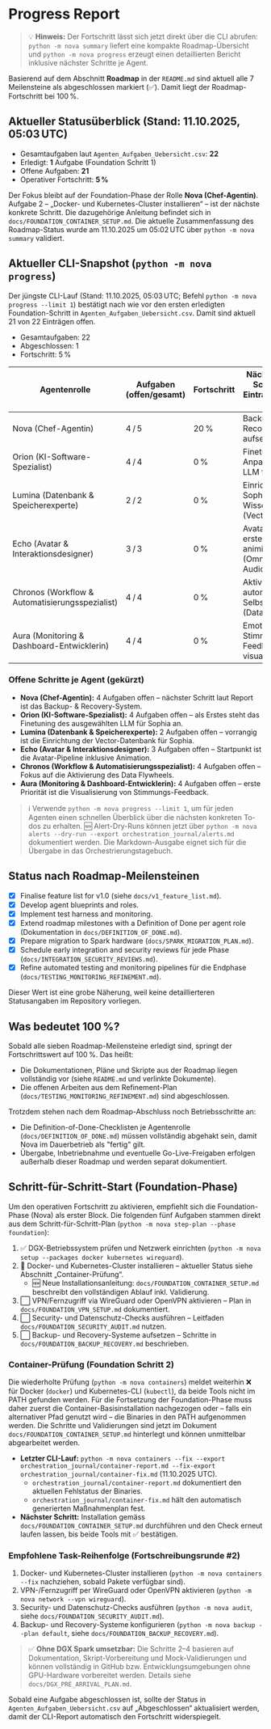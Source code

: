 # Progress Report

> 💡 **Hinweis:** Der Fortschritt lässt sich jetzt direkt über die CLI abrufen: `python -m nova summary` liefert eine kompakte Roadmap-Übersicht und `python -m nova progress` erzeugt einen detaillierten Bericht inklusive nächster Schritte je Agent.

Basierend auf dem Abschnitt **Roadmap** in der `README.md` sind aktuell alle 7 Meilensteine als abgeschlossen markiert (✅). Damit liegt der Roadmap-Fortschritt bei 100 %.

## Aktueller Statusüberblick (Stand: 11.10.2025, 05:03 UTC)

- Gesamtaufgaben laut `Agenten_Aufgaben_Uebersicht.csv`: **22**
- Erledigt: **1** Aufgabe (Foundation Schritt 1)
- Offene Aufgaben: **21**
- Operativer Fortschritt: **5 %**

Der Fokus bleibt auf der Foundation-Phase der Rolle **Nova (Chef-Agentin)**. Aufgabe 2 – „Docker- und Kubernetes-Cluster installieren“ – ist der nächste konkrete Schritt. Die dazugehörige Anleitung befindet sich in `docs/FOUNDATION_CONTAINER_SETUP.md`. Die aktuelle Zusammenfassung des Roadmap-Status wurde am 11.10.2025 um 05:02 UTC über `python -m nova summary` validiert.

## Aktueller CLI-Snapshot (`python -m nova progress`)

Der jüngste CLI-Lauf (Stand: 11.10.2025, 05:03 UTC; Befehl `python -m nova progress --limit 1`) bestätigt nach wie vor den ersten erledigten Foundation-Schritt in `Agenten_Aufgaben_Uebersicht.csv`. Damit sind aktuell 21 von 22 Einträgen offen.

- Gesamtaufgaben: 22
- Abgeschlossen: 1
- Fortschritt: 5 %

| Agentenrolle | Aufgaben (offen/gesamt) | Fortschritt | Nächste konkrete Schritte (Top-Eintrag laut `--limit 1`) |
| --- | --- | --- | --- |
| Nova (Chef-Agentin) | 4 / 5 | 20 % | Backup- & Recovery-System aufsetzen |
| Orion (KI-Software-Spezialist) | 4 / 4 | 0 % | Finetuning & Anpassung des LLM für Sophia |
| Lumina (Datenbank & Speicherexperte) | 2 / 2 | 0 % | Einrichtung der Sophia-Wissensdatenbank (VectorDB) |
| Echo (Avatar & Interaktionsdesigner) | 3 / 3 | 0 % | Avatar-Pipeline erstellen & Avatar animieren (Omniverse, Audio2Face, Riva) |
| Chronos (Workflow & Automatisierungsspezialist) | 4 / 4 | 0 % | Aktivierung automatischer Selbstverbesserung (Data Flywheel) |
| Aura (Monitoring & Dashboard-Entwicklerin) | 4 / 4 | 0 % | Emotionales & Stimmungs-Feedback visualisieren |

### Offene Schritte je Agent (gekürzt)

- **Nova (Chef-Agentin):** 4 Aufgaben offen – nächster Schritt laut Report ist das Backup- & Recovery-System.
- **Orion (KI-Software-Spezialist):** 4 Aufgaben offen – als Erstes steht das Finetuning des ausgewählten LLM für Sophia an.
- **Lumina (Datenbank & Speicherexperte):** 2 Aufgaben offen – vorrangig ist die Einrichtung der Vector-Datenbank für Sophia.
- **Echo (Avatar & Interaktionsdesigner):** 3 Aufgaben offen – Startpunkt ist die Avatar-Pipeline inklusive Animation.
- **Chronos (Workflow & Automatisierungsspezialist):** 4 Aufgaben offen – Fokus auf die Aktivierung des Data Flywheels.
- **Aura (Monitoring & Dashboard-Entwicklerin):** 4 Aufgaben offen – erste Priorität ist die Visualisierung von Stimmungs-Feedback.

> ℹ️ Verwende `python -m nova progress --limit 1`, um für jeden Agenten einen schnellen Überblick über die nächsten konkreten To-dos zu erhalten.
> 🆕 Alert-Dry-Runs können jetzt über `python -m nova alerts --dry-run --export orchestration_journal/alerts.md` dokumentiert werden. Die Markdown-Ausgabe eignet sich für die Übergabe in das Orchestrierungstagebuch.

## Status nach Roadmap-Meilensteinen

- [x] Finalise feature list for v1.0 (siehe `docs/v1_feature_list.md`).
- [x] Develop agent blueprints and roles.
- [x] Implement test harness and monitoring.
- [x] Extend roadmap milestones with a Definition of Done per agent role (Dokumentation in `docs/DEFINITION_OF_DONE.md`).
- [x] Prepare migration to Spark hardware (`docs/SPARK_MIGRATION_PLAN.md`).
- [x] Schedule early integration and security reviews für jede Phase (`docs/INTEGRATION_SECURITY_REVIEWS.md`).
- [x] Refine automated testing and monitoring pipelines für die Endphase (`docs/TESTING_MONITORING_REFINEMENT.md`).

Dieser Wert ist eine grobe Näherung, weil keine detaillierteren Statusangaben im Repository vorliegen.

## Was bedeutet 100 %?

Sobald alle sieben Roadmap-Meilensteine erledigt sind, springt der Fortschrittswert auf 100 %. Das heißt:

- Die Dokumentationen, Pläne und Skripte aus der Roadmap liegen vollständig vor (siehe `README.md` und verlinkte Dokumente).
- Die offenen Arbeiten aus dem Refinement-Plan (`docs/TESTING_MONITORING_REFINEMENT.md`) sind abgeschlossen.

Trotzdem stehen nach dem Roadmap-Abschluss noch Betriebsschritte an:

- Die Definition-of-Done-Checklisten je Agentenrolle (`docs/DEFINITION_OF_DONE.md`) müssen vollständig abgehakt sein, damit Nova im Dauerbetrieb als "fertig" gilt.
- Übergabe, Inbetriebnahme und eventuelle Go-Live-Freigaben erfolgen außerhalb dieser Roadmap und werden separat dokumentiert.

## Schritt-für-Schritt-Start (Foundation-Phase)

Um den operativen Fortschritt zu aktivieren, empfiehlt sich die Foundation-Phase (Nova) als erster Block. Die folgenden fünf Aufgaben stammen direkt aus dem Schritt-für-Schritt-Plan (`python -m nova step-plan --phase foundation`):

1. ✅ DGX-Betriebssystem prüfen und Netzwerk einrichten (`python -m nova setup --packages docker kubernetes wireguard`).
2. 🔄 Docker- und Kubernetes-Cluster installieren – aktueller Status siehe Abschnitt „Container-Prüfung“.
   - 🆕 Neue Installationsanleitung: `docs/FOUNDATION_CONTAINER_SETUP.md` beschreibt den vollständigen Ablauf inkl. Validierung.
3. ⬜ VPN/Fernzugriff via WireGuard oder OpenVPN aktivieren – Plan in `docs/FOUNDATION_VPN_SETUP.md` dokumentiert.
4. ⬜ Security- und Datenschutz-Checks ausführen – Leitfaden `docs/FOUNDATION_SECURITY_AUDIT.md` nutzen.
5. ⬜ Backup- und Recovery-Systeme aufsetzen – Schritte in `docs/FOUNDATION_BACKUP_RECOVERY.md` beschrieben.

### Container-Prüfung (Foundation Schritt 2)

Die wiederholte Prüfung (`python -m nova containers`) meldet weiterhin ❌ für Docker (`docker`) und Kubernetes-CLI (`kubectl`), da beide Tools nicht im PATH gefunden werden. Für die Fortsetzung der Foundation-Phase muss daher zuerst die Container-Basisinstallation nachgezogen oder – falls ein alternativer Pfad genutzt wird – die Binaries in den PATH aufgenommen werden. Die Schritte und Validierungen sind jetzt im Dokument `docs/FOUNDATION_CONTAINER_SETUP.md` hinterlegt und können unmittelbar abgearbeitet werden.

- **Letzter CLI-Lauf:** `python -m nova containers --fix --export orchestration_journal/container-report.md --fix-export orchestration_journal/container-fix.md` (11.10.2025 UTC).
  - `orchestration_journal/container-report.md` dokumentiert den aktuellen Fehlstatus der Binaries.
  - `orchestration_journal/container-fix.md` hält den automatisch generierten Maßnahmenplan fest.
- **Nächster Schritt:** Installation gemäss `docs/FOUNDATION_CONTAINER_SETUP.md` durchführen und den Check erneut laufen lassen, bis beide Tools mit ✅ bestätigen.

### Empfohlene Task-Reihenfolge (Fortschreibungsrunde #2)

1. Docker- und Kubernetes-Cluster installieren (`python -m nova containers --fix` nachziehen, sobald Pakete verfügbar sind).
2. VPN-/Fernzugriff per WireGuard oder OpenVPN aktivieren (`python -m nova network --vpn wireguard`).
3. Security- und Datenschutz-Checks ausführen (`python -m nova audit`, siehe `docs/FOUNDATION_SECURITY_AUDIT.md`).
4. Backup- und Recovery-Systeme konfigurieren (`python -m nova backup --plan default`, siehe `docs/FOUNDATION_BACKUP_RECOVERY.md`).

> ✅ **Ohne DGX Spark umsetzbar:** Die Schritte 2–4 basieren auf Dokumentation, Skript-Vorbereitung und Mock-Validierungen und können vollständig in GitHub bzw. Entwicklungsumgebungen ohne GPU-Hardware vorbereitet werden. Details siehe `docs/DGX_PRE_ARRIVAL_PLAN.md`.

Sobald eine Aufgabe abgeschlossen ist, sollte der Status in `Agenten_Aufgaben_Uebersicht.csv` auf „Abgeschlossen“ aktualisiert werden, damit der CLI-Report automatisch den Fortschritt widerspiegelt.
